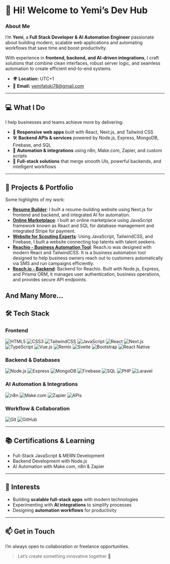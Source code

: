 # 👋 Hi! Welcome to Yemi’s Dev Hub

### About Me
I’m **Yemi**, a **Full Stack Developer & AI Automation Engineer** passionate about building modern, scalable web applications and automating workflows that save time and boost productivity.  

With experience in **frontend, backend, and AI-driven integrations**, I craft solutions that combine clean interfaces, robust server logic, and seamless automation to create efficient end-to-end systems.

- 🌍 **Location:** UTC+1  
- 📧 **Email:** yemifatoki78@gmail.com 

---

## 💻 What I Do
I help businesses and teams achieve more by delivering:  

- 🚀 **Responsive web apps** built with React, Next.js, and Tailwind CSS  
- 🛠️ **Backend APIs & services** powered by Node.js, Express, MongoDB, Firebase, and SQL  
- 🤖 **Automation & integrations** using n8n, Make.com, Zapier, and custom scripts  
- 🔗 **Full-stack solutions** that merge smooth UIs, powerful backends, and intelligent workflows  

---

## 🧩 Projects & Portfolio
Some highlights of my work:  

- [**Resume Builder**](https://github.com/YemiDeveloper/DevResumeBuilder): I built a resume-building website using Next.js for frontend and backend, and integrated AI for automation.
- [**Online Marketplace**](https://github.com/YemiDeveloper/Online-Marketplace): I built an online marketplace using JavaScript framework known as React and SQL for database management and integrated Stripe for payment.  
- [**Website for Scouting Experts**](https://github.com/YemiDeveloper/ExpertScoutingFrontEnd): Using JavaScript, TailwindCSS, and Firebase, I built a website connecting top talents with talent seekers. 
- [**Reachio - Business Automation Tool**](https://github.com/YemiDeveloper/Reachio-frontend): Reach.io was designed with modern React and TailwindCSS. It is a business automation tool designed to help business owners reach out to customers automatically via SMS and run campaigns efficiently.
- [**Reach.io - Backend**](https://github.com/YemiDeveloper/Reachio-Backend): Backend for Reachio. Built with Node.js, Express, and Prisma ORM, it manages user authentication, business operations, and provides secure API endpoints.

And Many More...
---

## 🛠️ Tech Stack

### Frontend  
![HTML5](https://img.shields.io/badge/HTML5-E34F26?style=for-the-badge&logo=html5&logoColor=white)
![CSS3](https://img.shields.io/badge/CSS3-1572B6?style=for-the-badge&logo=css3&logoColor=white)
![TailwindCSS](https://img.shields.io/badge/TailwindCSS-38B2AC?style=for-the-badge&logo=tailwind-css&logoColor=white)
![JavaScript](https://img.shields.io/badge/JavaScript-F7DF1E?style=for-the-badge&logo=javascript&logoColor=black)
![React](https://img.shields.io/badge/React-20232A?style=for-the-badge&logo=react&logoColor=61DAFB)
![Next.js](https://img.shields.io/badge/Next.js-000000?style=for-the-badge&logo=nextdotjs&logoColor=white)
![TypeScript](https://img.shields.io/badge/TypeScript-3178C6?style=for-the-badge&logo=typescript&logoColor=white)
![Vue.js](https://img.shields.io/badge/Vue.js-4FC08D?style=for-the-badge&logo=vue.js&logoColor=white)
![Remix](https://img.shields.io/badge/Remix-000000?style=for-the-badge&logo=remix&logoColor=white)
![Svelte](https://img.shields.io/badge/Svelte-FF3E00?style=for-the-badge&logo=svelte&logoColor=white)
![Bootstrap](https://img.shields.io/badge/Bootstrap-7952B3?style=for-the-badge&logo=bootstrap&logoColor=white)
![React Native](https://img.shields.io/badge/React_Native-20232A?style=for-the-badge&logo=react&logoColor=61DAFB)

### Backend & Databases  
![Node.js](https://img.shields.io/badge/Node.js-43853D?style=for-the-badge&logo=node.js&logoColor=white)
![Express](https://img.shields.io/badge/Express.js-000000?style=for-the-badge&logo=express&logoColor=white)
![MongoDB](https://img.shields.io/badge/MongoDB-4EA94B?style=for-the-badge&logo=mongodb&logoColor=white)
![Firebase](https://img.shields.io/badge/Firebase-FFCA28?style=for-the-badge&logo=firebase&logoColor=black)
![SQL](https://img.shields.io/badge/SQL-003B57?style=for-the-badge&logo=mysql&logoColor=white)
![PHP](https://img.shields.io/badge/PHP-777BB4?style=for-the-badge&logo=php&logoColor=white)
![Laravel](https://img.shields.io/badge/Laravel-FF2D20?style=for-the-badge&logo=laravel&logoColor=white)

### AI Automation & Integrations  
![n8n](https://img.shields.io/badge/n8n-0DAD8D?style=for-the-badge&logo=n8n&logoColor=white)
![Make.com](https://img.shields.io/badge/Make.com-2C009F?style=for-the-badge&logo=make&logoColor=white)
![Zapier](https://img.shields.io/badge/Zapier-FF4A00?style=for-the-badge&logo=zapier&logoColor=white)
![APIs](https://img.shields.io/badge/APIs-005571?style=for-the-badge&logo=fastapi&logoColor=white)

### Workflow & Collaboration  
![Git](https://img.shields.io/badge/Git-F05032?style=for-the-badge&logo=git&logoColor=white)
![GitHub](https://img.shields.io/badge/GitHub-181717?style=for-the-badge&logo=github&logoColor=white)

---

## 📚 Certifications & Learning
- Full-Stack JavaScript & MERN Development  
- Backend Development with Node.js  
- AI Automation with Make.com, n8n & Zapier  

---

## 🌱 Interests
- Building **scalable full-stack apps** with modern technologies  
- Experimenting with **AI integrations** to simplify processes  
- Designing **automation workflows** for productivity  

---

## 📫 Get in Touch
I’m always open to collaboration or freelance opportunities.  

> Let’s create something innovative together 🚀
